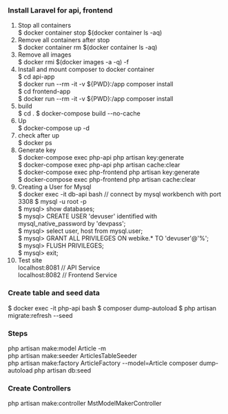 ### Install Laravel for api, frontend
1. Stop all containers  
    $ docker container stop $(docker container ls -aq)		
2. Remove all containers after stop  
    $ docker container rm $(docker container ls -aq)		
3. Remove all images  
    $ docker rmi $(docker images -a -q) -f		
4. Install and mount composer to docker container  
    $ cd api-app  
    $ docker run --rm -it -v ${PWD}:/app composer install	
    $ cd frontend-app  
    $ docker run --rm -it -v ${PWD}:/app composer install			
5. build  
    $ cd .
    $ docker-compose build --no-cache		
6. Up  
    $ docker-compose up -d  
7. check after up  
    $ docker ps		
8. Generate key  
    $ docker-compose exec php-api php artisan key:generate  
    $ docker-compose exec php-api php artisan cache:clear  
    $ docker-compose exec php-frontend php artisan key:generate  
    $ docker-compose exec php-frontend php artisan cache:clear  
9. Creating a User for Mysql  
    $ docker exec -it db-api bash   // connect by mysql workbench with port 3308
    $ mysql -u root -p  
    $ mysql> show databases;  
    $ mysql> CREATE USER 'devuser' identified with mysql_native_password by 'devpass';  
    $ mysql> select user, host from mysql.user;  
    $ mysql> GRANT ALL PRIVILEGES ON webike.* TO 'devuser'@'%';  
    $ mysql> FLUSH PRIVILEGES;  
    $ mysql> exit;
10. Test site  
    localhost:8081 // API Service  
    localhost:8082 // Frontend Service  

### Create table and seed data
$ docker exec -it php-api bash
$ composer dump-autoload
$ php artisan migrate:refresh --seed

### Steps
php artisan make:model Article -m  
php artisan make:seeder ArticlesTableSeeder  
php artisan make:factory ArticleFactory --model=Article
composer dump-autoload
php artisan db:seed

### Create Controllers
php artisan make:controller MstModelMakerController